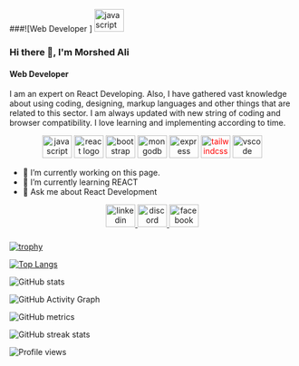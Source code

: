 ###![Web Developer ]
<img src="https://i.ibb.co/gzjCLZs/web-developer.png" height="40" width="52" alt="javascript logo"  />
### Hi there 👋, I'm Morshed Ali
#### Web Developer 


I am an expert on React Developing. Also, I have gathered vast knowledge about using coding, designing, markup languages and other things that are related to this sector. I am always updated with new string of coding and browser compatibility. I love learning and implementing according to time.

<div align="center">
  <img src="https://cdn.jsdelivr.net/gh/devicons/devicon/icons/javascript/javascript-original.svg" height="40" width="52" alt="javascript logo"  />
  <img src="https://cdn.jsdelivr.net/gh/devicons/devicon/icons/react/react-original.svg" height="40" width="52" alt="react logo"  />
  <img src="https://cdn.jsdelivr.net/gh/devicons/devicon/icons/bootstrap/bootstrap-original.svg" height="40" width="52" alt="bootstrap logo"  />
  <img src="https://cdn.jsdelivr.net/gh/devicons/devicon/icons/mongodb/mongodb-original.svg" height="40" width="52" alt="mongodb logo"  />
  <img src="https://cdn.jsdelivr.net/gh/devicons/devicon/icons/express/express-original.svg" height="40" width="52" alt="express logo"  />
  <img style="color:red;" src="https://cdn.jsdelivr.net/gh/devicons/devicon/icons/tailwindcss/tailwindcss-original-wordmark.svg" height="40" width="52" alt="tailwindcss logo"  />
  <img src="https://cdn.jsdelivr.net/gh/devicons/devicon/icons/vscode/vscode-original.svg" height="40" width="52" alt="vscode logo"  />
</div>

- 🔭 I’m currently working on this page. 
- 🌱 I’m currently learning REACT 
- 💬 Ask me about React Development 


<div align="center">
  <a href="https://www.linkedin.com/in/morshed-masud-60b152208/" target="_blank">
    <img src="https://raw.githubusercontent.com/maurodesouza/profile-readme-generator/master/src/assets/icons/social/linkedin/default.svg" width="52" height="40" alt="linkedin logo"  />
  </a>
  <a href="https://discord.com/channels/@me" target="_blank">
    <img src="https://raw.githubusercontent.com/maurodesouza/profile-readme-generator/master/src/assets/icons/social/discord/default.svg" width="52" height="40" alt="discord logo"  />
  </a>
  <a href="https://www.facebook.com/morshed.alimasud" target="_blank">
    <img src="https://raw.githubusercontent.com/maurodesouza/profile-readme-generator/master/src/assets/icons/social/facebook/default.svg" width="52" height="40" alt="facebook logo"  />
  </a>
</div>

###



[![trophy](https://github-profile-trophy.vercel.app/?username=AliMasud05)](https://github.com/ryo-ma/github-profile-trophy)

[![Top Langs](https://github-readme-stats.vercel.app/api/top-langs/?username=AliMasud05)](https://github.com/anuraghazra/github-readme-stats)

![GitHub stats](https://github-readme-stats.vercel.app/api?username=AliMasud05&show_icons=true&count_private=true)  

![GitHub Activity Graph](https://activity-graph.herokuapp.com/graph?username=AliMasud05)  

![GitHub metrics](https://metrics.lecoq.io/AliMasud05)  

![GitHub streak stats](https://github-readme-streak-stats.herokuapp.com/?user=AliMasud05)  

![Profile views](https://gpvc.arturio.dev/AliMasud05)  
